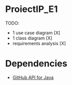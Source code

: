 # ProiectIP_E1

TODO: 
- 1 use case diagram [X]
- 1 class diagram [X]
- requirements analysis [X]


# Dependencies

- [GitHub API for Java](http://github-api.kohsuke.org/)
